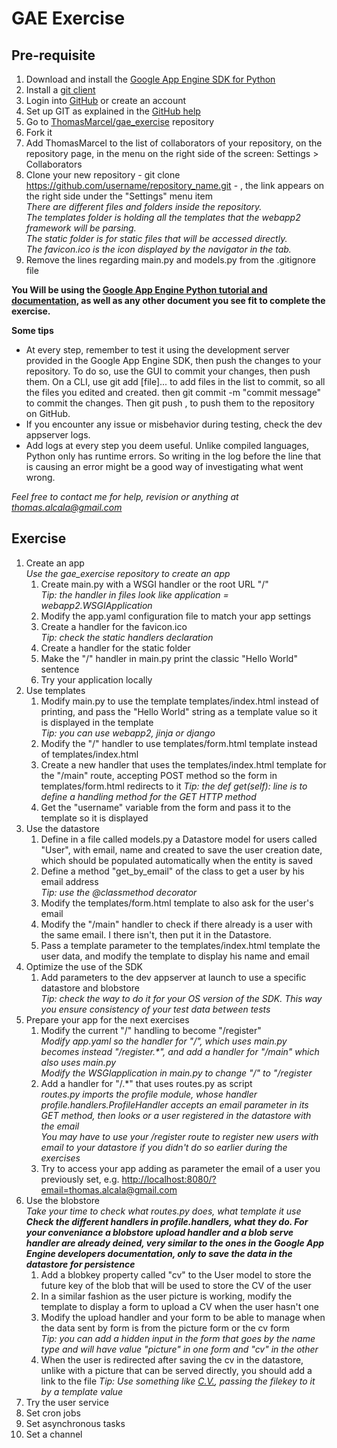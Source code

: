 GAE Exercise
============

Pre-requisite
-------------

1. Download and install the [Google App Engine SDK for Python](https://developers.google.com/appengine/downloads)
1. Install a [git client](http://git-scm.com/downloads)
2. Login into [GitHub](https://github.com) or create an account
3. Set up GIT as explained in the [GitHub help](https://help.github.com/articles/set-up-git)
4. Go to [ThomasMarcel/gae_exercise](https://github.com/ThomasMarcel/gae_exercise) repository
5. Fork it
6. Add ThomasMarcel to the list of collaborators of your repository, on the repository page, in the menu on the right side of the screen: Settings > Collaborators
7. Clone your new repository - git clone https://github.com/username/repository_name.git - , the link appears on the right side under the "Settings" menu item  
_There are different files and folders inside the repository.  
The templates folder is holding all the templates that the webapp2 framework will be parsing.  
The static folder is for static files that will be accessed directly.  
The favicon.ico is the icon displayed by the navigator in the tab._  
8. Remove the lines regarding main.py and models.py from the .gitignore file
  
__You Will be using the [Google App Engine Python tutorial and documentation](https://developers.google.com/appengine/docs/python/gettingstartedpython27/introduction), as well as any other document you see fit to complete the exercise.__  
  
**Some tips**  
* At every step, remember to test it using the development server provided in the Google App Engine SDK, then push the changes to your repository. To do so, use the GUI to commit your changes, then push them. On a CLI, use git add [file]... to add files in the list to commit, so all the files you edited and created. then git commit -m "commit message" to commit the changes. Then git push , to push them to the repository on GitHub.
* If you encounter any issue or misbehavior during testing, check the dev appserver logs.
* Add logs at every step you deem useful. Unlike compiled languages, Python only has runtime errors. So writing in the log before the line that is causing an error might be a good way of investigating what went wrong.
  
*Feel free to contact me for help, revision or anything at thomas.alcala@gmail.com*

Exercise
--------
1. Create an app  
*Use the gae_exercise repository to create an app*  
	1. Create main.py with a WSGI handler or the root URL "/"  
*Tip: the handler in files look like application = webapp2.WSGIApplication*
	2. Modify the app.yaml configuration file to match your app settings
	3. Create a handler for the favicon.ico  
*Tip: check the static handlers declaration*
	4. Create a handler for the static folder
	5. Make the "/" handler in main.py print the classic "Hello World" sentence
	6. Try your application locally
2. Use templates
	1. Modify main.py to use the template templates/index.html instead of printing, and pass the "Hello World" string as a template value so it is displayed in the template  
*Tip: you can use webapp2, jinja or django*
	2. Modify the "/" handler to use templates/form.html template instead of templates/index.html
	3. Create a new handler that uses the templates/index.html template for the "/main" route, accepting POST method so the form in templates/form.html redirects to it
*Tip: the def get(self): line is to define a handling method for the GET HTTP method*
	4. Get the "username" variable from the form and pass it to the template so it is displayed
3. Use the datastore
	1. Define in a file called models.py a Datastore model for users called "User", with email, name and created to save the user creation date, which should be populated automatically when the entity is saved
	2. Define a method "get_by_email" of the class to get a user by his email address  
*Tip: use the @classmethod decorator*
	3. Modify the templates/form.html template to also ask for the user's email
	4. Modify the "/main" handler to check if there already is a user with the same email. I there isn't, then put it in the Datastore.
	5. Pass a template parameter to the templates/index.html template the user data, and modify the template to display his name and email
3. Optimize the use of the SDK
	1. Add parameters to the dev appserver at launch to use a specific datastore and blobstore  
*Tip: check the way to do it for your OS version of the SDK. This way you ensure consistency of your test data between tests*
4. Prepare your app for the next exercises
	1. Modify the current "/" handling to become "/register"  
_Modify app.yaml so the handler for "/", which uses main.py becomes instead "/register.*", and add a handler for "/main" which also uses main.py  
Modify the WSGIapplication in main.py to change "/" to "/register_
	2. Add a handler for "/.\*" that uses routes.py as script  
*routes.py imports the profile module, whose handler profile.handlers.ProfileHandler accepts an email parameter in its GET method, then looks or a  user registered in the datastore with the email  
You may have to use your /register route to register new users with email to your datastore if you didn't do so earlier during the exercises*
	4. Try to access your app adding as parameter the email of a user you previously set, e.g. [http://localhost:8080/?email=thomas.alcala@gmail.com](http://localhost:8080/?email=thomas.alcala@gmail.com)  
5. Use the blobstore  
_Take your time to check what routes.py does, what template it use_  
_**Check the different handlers in profile.handlers, what they do. For your conveniance a blobstore upload handler and a blob serve handler are already deined, very similar to the ones in the Google App Engine developers documentation, only to save the data in the datastore for persistence**_
	1. Add a blobkey property called "cv" to the User model to store the future key of the blob that will be used to store the CV of the user
	2. In a similar fashion as the user picture is working, modify the template to display a form to upload a CV when the user hasn't one
	3. Modify the upload handler and your form to be able to manage when the data sent by form is from the picture form or the cv form  
*Tip: you can add a hidden input in the form that goes by the name type and will have value "picture" in one form and "cv" in the other*
	4. When the user is redirected after saving the cv in the datastore, unlike with a picture that can be served directly, you should add a link to the file
*Tip: Use something like <a href="/serve/filekey">C.V.</a>, passing the filekey to it by a template value*
6. Try the user service
7. Set cron jobs
8. Set asynchronous tasks
9. Set a channel
